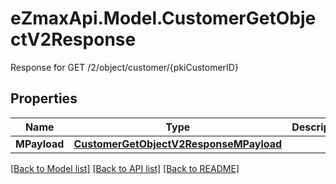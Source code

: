 # eZmaxApi.Model.CustomerGetObjectV2Response
Response for GET /2/object/customer/{pkiCustomerID}

## Properties

Name | Type | Description | Notes
------------ | ------------- | ------------- | -------------
**MPayload** | [**CustomerGetObjectV2ResponseMPayload**](CustomerGetObjectV2ResponseMPayload.md) |  | 

[[Back to Model list]](../README.md#documentation-for-models) [[Back to API list]](../README.md#documentation-for-api-endpoints) [[Back to README]](../README.md)

